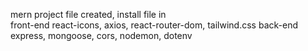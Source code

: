 mern project file created, install file in  
                front-end react-icons, axios, react-router-dom, tailwind.css
                back-end express, mongoose, cors, nodemon, dotenv
                